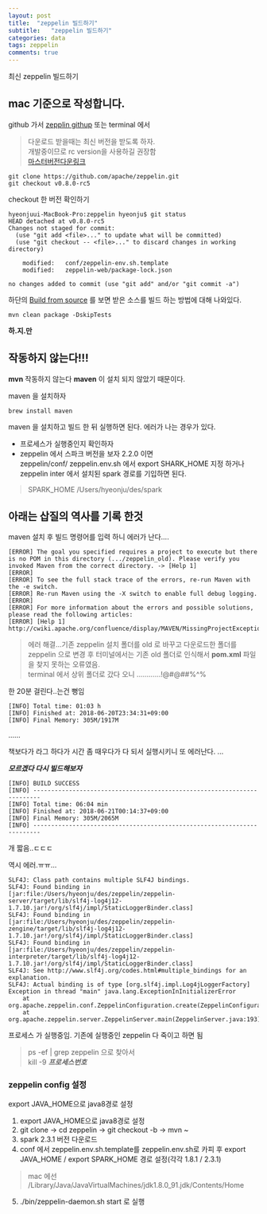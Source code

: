 ```yaml
---
layout: post
title:  "zeppelin 빌드하기"
subtitle:   "zeppelin 빌드하기"
categories: data
tags: zeppelin
comments: true
---
```


최신 zeppelin 빌드하기
## mac 기준으로 작성합니다.

github 가서 [zepplin githup](https://github.com/apache/zeppelin/) 또는 terminal 에서

>다운로드 받을때는 최신 버전을 받도록 하자. <br>개발중이므로 rc version을 사용하길 권장함<br>[마스터버전다운링크](https://github.com/apache/zeppelin/archive/master.zip)

```
git clone https://github.com/apache/zeppelin.git
git checkout v0.8.0-rc5
```

checkout 한 버전 확인하기
```
hyeonjuui-MacBook-Pro:zeppelin hyeonju$ git status
HEAD detached at v0.8.0-rc5
Changes not staged for commit:
  (use "git add <file>..." to update what will be committed)
  (use "git checkout -- <file>..." to discard changes in working directory)

	modified:   conf/zeppelin-env.sh.template
	modified:   zeppelin-web/package-lock.json

no changes added to commit (use "git add" and/or "git commit -a")
```



하단의 [Build from source](https://zeppelin.apache.org/docs/latest/install/build.html) 를 보면 받은 소스를 빌드 하는 방법에 대해 나와있다.

```
mvn clean package -DskipTests
```
**하.지.만**
<h2>작동하지 않는다!!!</h2>

**mvn** 작동하지 않는다 **maven** 이 설치 되지 않았기 때문이다.

maven 을 설치하자

```
brew install maven
```

maven 을 설치하고 빌드 한 뒤 실행하면 된다.
에러가 나는 경우가 있다.
<br>

* 프로세스가 실행중인지 확인하자
* zeppelin 에서 스파크 버전을 보자 2.2.0 이면<br> zeppelin/conf/ zeppelin.env.sh 에서 export SHARK_HOME 지정 하거나<br> zeppelin inter 에서 설치된 spark 경로를 기입하면 된다.

> SPARK_HOME	/Users/hyeonju/des/spark


## 아래는 삽질의 역사를 기록 한것

maven 설치 후 빌드 명령어를 입력 하니 에러가 난다....

```
[ERROR] The goal you specified requires a project to execute but there is no POM in this directory (.../zeppelin_old). Please verify you invoked Maven from the correct directory. -> [Help 1]
[ERROR]
[ERROR] To see the full stack trace of the errors, re-run Maven with the -e switch.
[ERROR] Re-run Maven using the -X switch to enable full debug logging.
[ERROR]
[ERROR] For more information about the errors and possible solutions, please read the following articles:
[ERROR] [Help 1] http://cwiki.apache.org/confluence/display/MAVEN/MissingProjectException
```

> 에러 해결...기존 zeppelin 설치 폴더를 old 로 바꾸고 다운로드한 폴더를 zeppelin 으로 변경 후 터미널에서는 기존 old 폴더로 인식해서 **pom.xml** 파일을 찾지 못하는 오류였음. </br>terminal 에서 상위 폴더로 갔다 오니 ............!@#@##$%$%^%

한 20분 걸린다..는건 뻥임

```
[INFO] Total time: 01:03 h
[INFO] Finished at: 2018-06-20T23:34:31+09:00
[INFO] Final Memory: 305M/1917M
```
......

책보다가 라그 하다가 시간 좀 때우다가 다 되서 실행시키니 또 에러난다.
...

***모르겠다 다시 빌드해보자***

```
[INFO] BUILD SUCCESS
[INFO] ------------------------------------------------------------------------
[INFO] Total time: 06:04 min
[INFO] Finished at: 2018-06-21T00:14:37+09:00
[INFO] Final Memory: 305M/2065M
[INFO] ------------------------------------------------------------------------
```

개 짧음..ㄷㄷㄷ

역시 에러.ㅠㅠ...


```
SLF4J: Class path contains multiple SLF4J bindings.
SLF4J: Found binding in [jar:file:/Users/hyeonju/des/zeppelin/zeppelin-server/target/lib/slf4j-log4j12-1.7.10.jar!/org/slf4j/impl/StaticLoggerBinder.class]
SLF4J: Found binding in [jar:file:/Users/hyeonju/des/zeppelin/zeppelin-zengine/target/lib/slf4j-log4j12-1.7.10.jar!/org/slf4j/impl/StaticLoggerBinder.class]
SLF4J: Found binding in [jar:file:/Users/hyeonju/des/zeppelin/zeppelin-interpreter/target/lib/slf4j-log4j12-1.7.10.jar!/org/slf4j/impl/StaticLoggerBinder.class]
SLF4J: See http://www.slf4j.org/codes.html#multiple_bindings for an explanation.
SLF4J: Actual binding is of type [org.slf4j.impl.Log4jLoggerFactory]
Exception in thread "main" java.lang.ExceptionInInitializerError
    at org.apache.zeppelin.conf.ZeppelinConfiguration.create(ZeppelinConfiguration.java:136)
    at org.apache.zeppelin.server.ZeppelinServer.main(ZeppelinServer.java:193)
```

프로세스 가 실행중임. 기존에 실행중인 zeppelin 다 죽이고 하면 됨
>ps -ef | grep zeppelin 으로 찾아서<br>
>kill -9 ***프로세스번호***


### zeppelin config 설정

export JAVA_HOME으로  java8경로 설정

1. export JAVA_HOME으로  java8경로 설정
2. git clone -> cd zeppelin -> git checkout -b  -> mvn ~
3. spark 2.3.1 버전 다운로드
4. conf 에서 zeppelin.env.sh.template를 zeppelin.env.sh로 카피 후 export JAVA_HOME / export SPARK_HOME 경로 설정(각각 1.8.1 /  2.3.1)
> mac 에선 /Library/Java/JavaVirtualMachines/jdk1.8.0_91.jdk/Contents/Home

5. ./bin/zeppelin-daemon.sh start 로 실행
